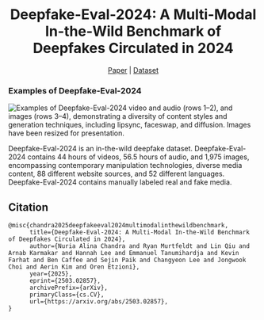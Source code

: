 # <div align="center">Deepfake-Eval-2024: A Multi-Modal In-the-Wild Benchmark of Deepfakes Circulated in 2024</div>

<div align="center">  <a href="https://arxiv.org/abs/2503.02857">Paper</a> | <a href="https://huggingface.co/datasets/nuriachandra/Deepfake-Eval-2024">Dataset</a></div>

### Examples of Deepfake-Eval-2024
![Examples of Deepfake-Eval-2024 video and audio (rows 1–2), and images (rows 3–4),
demonstrating a diversity of content styles and generation techniques, including lipsync, faceswap, and diffusion. Images have been resized for presentation.](assets/fig1_examples.png)

Deepfake-Eval-2024 is an in-the-wild deepfake dataset. Deepfake-Eval-2024 contains 44 hours of videos, 56.5 hours of audio, and 1,975 images, encompassing contemporary manipulation technologies, diverse media content, 88 different website sources, and 52 different languages. Deepfake-Eval-2024 contains manually labeled real and fake media. 

## Citation
```
@misc{chandra2025deepfakeeval2024multimodalinthewildbenchmark,
      title={Deepfake-Eval-2024: A Multi-Modal In-the-Wild Benchmark of Deepfakes Circulated in 2024}, 
      author={Nuria Alina Chandra and Ryan Murtfeldt and Lin Qiu and Arnab Karmakar and Hannah Lee and Emmanuel Tanumihardja and Kevin Farhat and Ben Caffee and Sejin Paik and Changyeon Lee and Jongwook Choi and Aerin Kim and Oren Etzioni},
      year={2025},
      eprint={2503.02857},
      archivePrefix={arXiv},
      primaryClass={cs.CV},
      url={https://arxiv.org/abs/2503.02857}, 
}
```